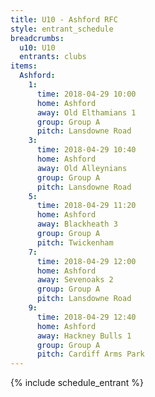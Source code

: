 ```yaml
---
title: U10 - Ashford RFC
style: entrant_schedule
breadcrumbs:
  u10: U10
  entrants: clubs
items:
  Ashford:
    1:
      time: 2018-04-29 10:00
      home: Ashford
      away: Old Elthamians 1
      group: Group A
      pitch: Lansdowne Road
    3:
      time: 2018-04-29 10:40
      home: Ashford
      away: Old Alleynians
      group: Group A
      pitch: Lansdowne Road
    5:
      time: 2018-04-29 11:20
      home: Ashford
      away: Blackheath 3
      group: Group A
      pitch: Twickenham
    7:
      time: 2018-04-29 12:00
      home: Ashford
      away: Sevenoaks 2
      group: Group A
      pitch: Lansdowne Road
    9:
      time: 2018-04-29 12:40
      home: Ashford
      away: Hackney Bulls 1
      group: Group A
      pitch: Cardiff Arms Park
---
```


{% include schedule_entrant %}
